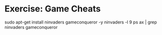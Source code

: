 # Exercise: Game Cheats

sudo apt-get install ninvaders gameconqueror -y
ninvaders -l 9
ps ax | grep ninvaders
gameconqueror <pid>

